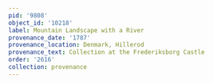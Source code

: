```yaml
---
pid: '9808'
object_id: '10218'
label: Mountain Landscape with a River
provenance_date: '1787'
provenance_location: Denmark, Hillerod
provenance_text: Collection at the Frederiksborg Castle
order: '2616'
collection: provenance
---
```

